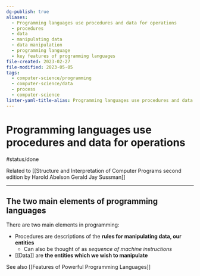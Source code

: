```yaml
---
dg-publish: true
aliases:
  - Programming languages use procedures and data for operations
  - procedures
  - data
  - manipulating data
  - data manipulation
  - programming language
  - key features of programming languages
file-created: 2023-02-27
file-modified: 2023-05-05
tags:
  - computer-science/programming
  - computer-science/data
  - process
  - computer-science
linter-yaml-title-alias: Programming languages use procedures and data for operations
---
```


# Programming languages use procedures and data for operations

#status/done

Related to [[Structure and Interpretation of Computer Programs second edition by Harold Abelson Gerald Jay Sussman]]

---

## The two main elements of programming languages

There are two main elements in programming:

- Procedures are descriptions of the **rules for manipulating data, our entities**
	- Can also be thought of as *sequence of machine instructions*
- [[Data]] are **the entities which we wish to manipulate**

See also [[Features of Powerful Programming Languages]]
